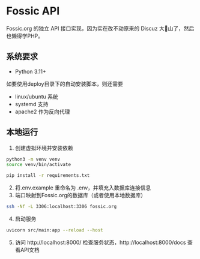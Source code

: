 # Fossic API

Fossic.org 的独立 API 接口实现，因为实在改不动原来的 Discuz 大💩山了，然后也懒得学PHP。

## 系统要求
- Python 3.11+

如要使用deploy目录下的自动安装脚本，则还需要
- linux/ubuntu 系统
- systemd 支持
- apache2 作为反向代理

## 本地运行
1. 创建虚拟环境并安装依赖
```bash
python3 -m venv venv
source venv/bin/activate

pip install -r requirements.txt
```
2. 将.env.example 重命名为 .env，并填充入数据库连接信息
3. 端口映射到Fossic.org的数据库（或者使用本地数据库）
```bash
ssh -Nf -L 3306:localhost:3306 fossic.org
```
4. 启动服务
```bash
uvicorn src/main:app --reload --host
```
5. 访问 http://localhost:8000/ 检查服务状态，http://localhost:8000/docs 查看API文档